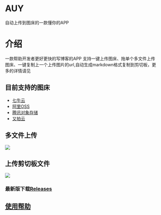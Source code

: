 # AUY
自动上传到图床的一款懂你的APP
# 介绍
一款帮助开发者更好更快的写博客的APP
支持一键上传图床、拖单个多文件上传图床、一键复制上一个上传图片的url,自动生成markdown格式复制到剪切板，更多的详情请见
## 目前支持的图床
- [七牛云](https://portal.qiniu.com/create)
- [阿里OSS](https://www.aliyun.com/product/oss)
- [腾讯对象存储](https://cloud.tencent.com/product/cos)
- [又拍云](https://www.upyun.com/)

## 多文件上传
![](http://img.fgyong.cn/157741747878.GIF)
## 上传剪切板文件
![](http://img.fgyong.cn/157741731258.GIF)

### 最新版下载[Releases](https://github.com/ifgyong/AUY/releases)
## [使用帮助](https://github.com/ifgyong/AUY/wiki)

